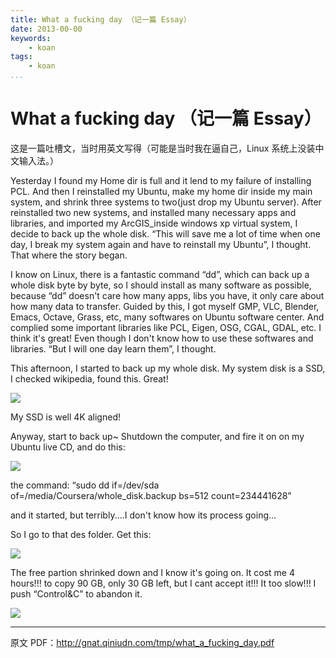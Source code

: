 ```yaml
---
title: What a fucking day （记一篇 Essay）
date: 2013-00-00
keywords:
    - koan
tags:
    - koan
...
```


What a fucking day （记一篇 Essay）
==================================

这是一篇吐槽文，当时用英文写得（可能是当时我在逼自己，Linux 系统上没装中文输入法。）

Yesterday I found my Home dir is full and it lend to my failure of installing PCL.
And then I reinstalled my Ubuntu, make my home dir inside my main system,
and shrink three systems to two(just drop my Ubuntu server).
After reinstalled two new systems, and installed many necessary apps and libraries,
and imported my ArcGIS_inside windows xp virtual system, I decide to back up the whole disk.
“This will save me a lot of time when one day, I break my system again and have to reinstall my Ubuntu”,
I thought. That where the story began.

I know on Linux, there is a fantastic command “dd”, which can back up a whole
disk byte by byte, so I should install as many software as possible, because “dd”
 doesn't care how many apps, libs you have, it only care about how many data to transfer.
 Guided by this, I got myself GMP, VLC, Blender, Emacs, Octave, Grass, etc, many
 softwares on Ubuntu software center. And complied some important libraries like PCL,
 Eigen, OSG, CGAL, GDAL, etc. I think it's great! Even though I don't know how to
 use these softwares and libraries. “But I will one day learn them”, I thought.

This afternoon, I started to back up my whole disk. My system disk is a SSD, I
checked wikipedia, found this. Great!

![](http://gnat-tang-shared-image.qiniudn.com/ssd-align-4k.png)

My SSD is well 4K aligned!

Anyway, start to back up~ Shutdown the computer, and fire it on on my Ubuntu live CD, and do this:

![](http://gnat-tang-shared-image.qiniudn.com/ssd-align-4k-2.png)

the command: “sudo dd if=/dev/sda of=/media/Coursera/whole_disk.backup bs=512 count=234441628”

and it started, but terribly....I don't know how its process going...

So I go to that des folder. Get this:

![](http://gnat.qiniudn.com/tmp/shitday1.png)

The free partion shrinked down and I know it's going on. It cost me 4 hours!!! to copy 90 GB, only 30
GB left, but I cant accept it!!! It too slow!!! I push “Control&C” to abandon it.

![](http://gnat.qiniudn.com/tmp/shitday2.png)

---

原文 PDF：<http://gnat.qiniudn.com/tmp/what_a_fucking_day.pdf>

<!--
![](https://oss.aliyuncs.com/colorworks/fd3b31a091435004c3ef62e86a8c2b58/original_khF3_3bce0000119c118f.jpg)
-->
